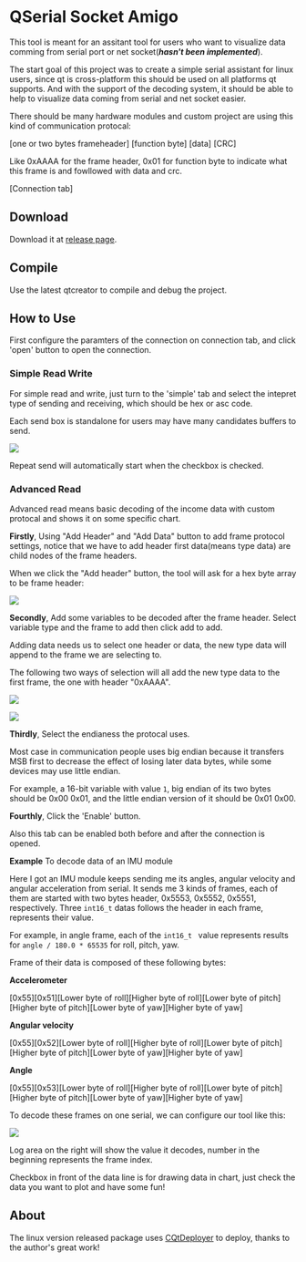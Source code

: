 # QSerial Socket Amigo

This tool is meant for an assitant tool for users who want to visualize data comming from serial port or net socket(***hasn't been implemented***).

The start goal of this project was to create a simple serial assistant for linux users, since qt is cross-platform this should be used on all platforms qt supports. And with the support of the decoding system, it should be able to help to visualize data coming from serial and net socket easier.

There should be many hardware modules and custom project are using this kind of communication protocal:

[one or two bytes frameheader] [function byte] [data] [CRC]

Like 0xAAAA for the frame header, 0x01 for function byte to indicate what this frame is and fowllowed with data and crc.

[Connection tab]

## Download

Download it at [release page](https://github.com/cybertale/QSerial-Socket-Amigo/releases).

## Compile

Use the latest qtcreator to compile and debug the project.

## How to Use

First configure the paramters of the connection on connection tab, and click 'open' button to open the connection.

### Simple Read Write

For simple read and write, just turn to the 'simple' tab and select the intepret type of sending and receiving, which should be hex or asc code.

Each send box is standalone for users may have many candidates buffers to send.

![](doc/images/Send%20window.png)

Repeat send will automatically start when the checkbox is checked.

### Advanced Read

Advanced read means basic decoding of the income data with custom protocal and shows it on some specific chart.

**Firstly**, Using "Add Header" and "Add Data" button to add frame protocol settings, notice that we have to add header first data(means type data) are child nodes of the frame headers.

When we click the "Add header" button, the tool will ask for a hex byte array to be frame header:

![](doc/images/Add%20Header.png)

**Secondly**, Add some variables to be decoded after the frame header. Select variable type and the frame to add then click add to add.

Adding data needs us to select one header or data, the new type data will append to the frame we are selecting to.

The following two ways of selection will all add the new type data to the first frame, the one with header "0xAAAA".

![](doc/images/Add%20Data%20Select%20Header.png)

![](doc/images/Add%20Data%20Select%20Data.png)

**Thirdly**, Select the endianess the protocal uses.

Most case in communication people uses big endian because it transfers MSB first to decrease the effect of losing later data bytes, while some devices may use little endian.

For example, a 16-bit variable with value `1`, big endian of its two bytes should be 0x00 0x01, and the little endian version of it should be 0x01 0x00.

**Fourthly**, Click the 'Enable' button.

Also this tab can be enabled both before and after the connection is opened.

**Example** To decode data of an IMU module

Here I got an IMU module keeps sending me its angles, angular velocity and angular acceleration from serial. It sends me 3 kinds of frames, each of them are started with two bytes header, 0x5553, 0x5552, 0x5551, respectively. Three `int16_t` datas follows the header in each frame, represents their value.

For example, in angle frame, each of the `int16_t ` value represents results for `angle / 180.0 * 65535` for roll, pitch, yaw. 

Frame of their data is composed of these following bytes:

**Accelerometer**

[0x55][0x51][Lower byte of roll][Higher byte of roll][Lower byte of pitch][Higher byte of pitch][Lower byte of yaw][Higher byte of yaw]

**Angular velocity**

[0x55][0x52][Lower byte of roll][Higher byte of roll][Lower byte of pitch][Higher byte of pitch][Lower byte of yaw][Higher byte of yaw]

**Angle**

[0x55][0x53][Lower byte of roll][Higher byte of roll][Lower byte of pitch][Higher byte of pitch][Lower byte of yaw][Higher byte of yaw]

To decode these frames on one serial, we can configure our tool like this:

![](doc/images/Data%20in%20chart.png)

Log area on the right will show the value it decodes, number in the beginning represents the frame index.

Checkbox in front of the data line is for drawing data in chart, just check the data you want to plot and have some fun!

## About

The linux version released package uses [CQtDeployer](https://github.com/QuasarApp/Console-QtDeployer) to deploy, thanks to the author's great work!
